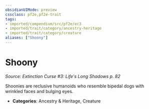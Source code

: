 ```yaml
---
obsidianUIMode: preview
cssclass: pf2e,pf2e-trait
tags:
- imported/compendium/src/pf2e/ec3
- imported/trait/category/ancestry-heritage
- imported/trait/category/creature
aliases: ["Shoony"]
---
```

# Shoony  
*Source: Extinction Curse #3: Life's Long Shadows p. 82*  

Shoonies are reclusive humanoids who resemble bipedal dogs with wrinkled faces and bulging eyes.

- **Categories**: Ancestry & Heritage, Creature